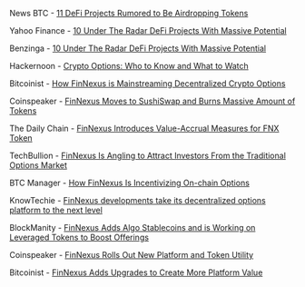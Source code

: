 News BTC - [11 DeFi Projects Rumored to Be Airdropping Tokens](https://www.newsbtc.com/news/company/11-defi-projects-rumored-to-be-airdropping-tokens/ )   

Yahoo Finance - [10 Under The Radar DeFi Projects With Massive Potential](https://finance.yahoo.com/news/10-under-radar-defi-projects-183417103.html)

Benzinga - [10 Under The Radar DeFi Projects With Massive Potential](https://www.benzinga.com/markets/cryptocurrency/21/01/19352244/10-under-the-radar-defi-projects-with-massive-potential)

Hackernoon - [Crypto Options: Who to Know and What to Watch](https://hackernoon.com/crypto-options-who-to-know-and-what-to-watch-vyr33hx)

Bitcoinist - [How FinNexus is Mainstreaming Decentralized Crypto Options](https://bitcoinist.com/how-finnexus-is-mainstreaming-decentralized-crypto-options/)

Coinspeaker - [FinNexus Moves to SushiSwap and Burns Massive Amount of Tokens](https://www.coinspeaker.com/finnexus-sushiswap-burns-tokens/)

The Daily Chain - [FinNexus Introduces Value-Accrual Measures for FNX Token](https://thedailychain.com/finnexus-introduces-value-accrual-measures-for-fnx-token/)

TechBullion - [FinNexus Is Angling to Attract Investors From the Traditional Options Market](https://techbullion.com/finnexus-is-angling-to-attract-investors-from-the-traditional-options-market/)

BTC Manager - [How FinNexus Is Incentivizing On-chain Options](https://btcmanager.com/finnexus-incentivizing-on-chain-options/)

KnowTechie - [FinNexus developments take its decentralized options platform to the next level](https://knowtechie.com/finnexus-developments-take-its-decentralized-options-platform-to-the-next-level/)

BlockManity - [FinNexus Adds Algo Stablecoins and is Working on Leveraged Tokens to Boost Offerings](https://blockmanity.com/news/feature/finnexus-adds-algo-stablecoins-and-is-working-on-leveraged-tokens-to-boost-offerings/)

Coinspeaker - [FinNexus Rolls Out New Platform and Token Utility](https://www.coinspeaker.com/finnexus-new-platform-token-utility/) 

Bitcoinist - [FinNexus Adds Upgrades to Create More Platform Value](https://bitcoinist.com/finnexus-adds-upgrades-to-create-more-platform-value/) 